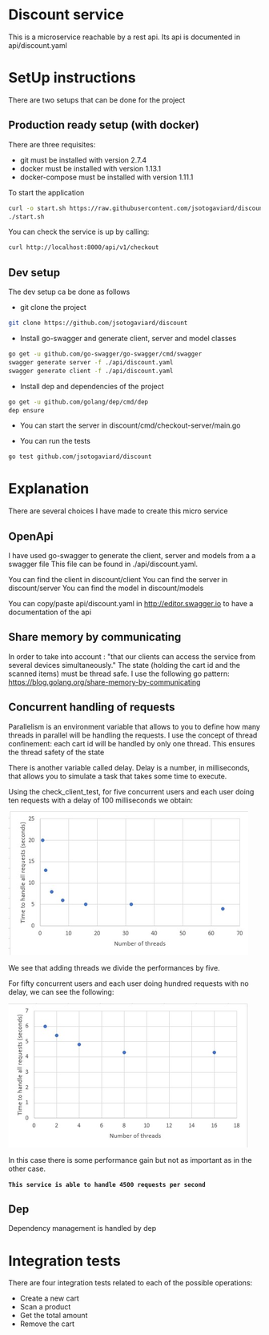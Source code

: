 # Discount service

This is a microservice reachable by a rest api. Its api is documented in api/discount.yaml

# SetUp instructions

There are two setups that can be done for the project

## Production ready setup (with docker)
There are three requisites:
 - git must be installed with version 2.7.4
 - docker must be installed with version 1.13.1
 - docker-compose must be installed with version 1.11.1

To start the application
```bash
curl -o start.sh https://raw.githubusercontent.com/jsotogaviard/discount/master/start.sh
./start.sh
```

You can check the service is up by calling:
```bash
curl http://localhost:8000/api/v1/checkout
```

## Dev setup

The dev setup ca be done as follows

 - git clone the project
 ```bash
git clone https://github.com/jsotogaviard/discount
 ```
 
 - Install go-swagger and generate client, server and model classes 
 ```bash
 go get -u github.com/go-swagger/go-swagger/cmd/swagger
 swagger generate server -f ./api/discount.yaml
 swagger generate client -f ./api/discount.yaml
 ```
 
- Install dep and dependencies of the project 
 ```bash
 go get -u github.com/golang/dep/cmd/dep
 dep ensure
```

- You can start the server in discount/cmd/checkout-server/main.go

- You can run the tests
 ```bash
 go test github.com/jsotogaviard/discount
```

# Explanation

There are several choices I have made to create this micro service

## OpenApi

I have used go-swagger to generate the client, server and models from a a swagger file
This file can be found in ./api/discount.yaml. 

You can find the client in discount/client
You can find the server in discount/server
You can find the model in discount/models

You can copy/paste api/discount.yaml in http://editor.swagger.io to have a documentation of the api

## Share memory by communicating

In order to take into account : "that our clients can access the service from several devices simultaneously."
The state (holding the cart id and the scanned items) must be thread safe. I use the following go pattern:
https://blog.golang.org/share-memory-by-communicating
  
## Concurrent handling of requests

Parallelism is an environment variable that allows to you to define how many threads in parallel will be handling the requests.
I use the concept of thread confinement: each cart id will be handled by only one thread. This ensures the thread safety of the state

There is another variable called delay. Delay is a number, in milliseconds, that allows you to simulate a task that takes some time to execute.

Using the check_client_test, for five concurrent users and each user doing ten requests with a delay of 100 milliseconds we obtain:

![Performance](doc/perf_1.jpg)

We see that adding threads we divide the performances by five.

For fifty concurrent users and each user doing hundred requests with no delay, we can see the following:

![Performance](doc/perf_2.jpg)

In this case there is some performance gain but not as important as in the other case. 

**`This service is able to handle 4500 requests per second`**  

## Dep
Dependency management is handled by dep


# Integration tests
There are four integration tests related to each of the possible operations:
- Create a new cart 
- Scan a product
- Get the total amount
- Remove the cart
